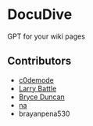 # DocuDive
GPT for your wiki pages

## Contributors
- [c0demode](https://github.com/c0demode)
- [Larry Battle](https://github.com/LarryBattle)
- [Bryce Duncan](https://github.com/BryceDuncan)
- [na]()
- brayanpena530
